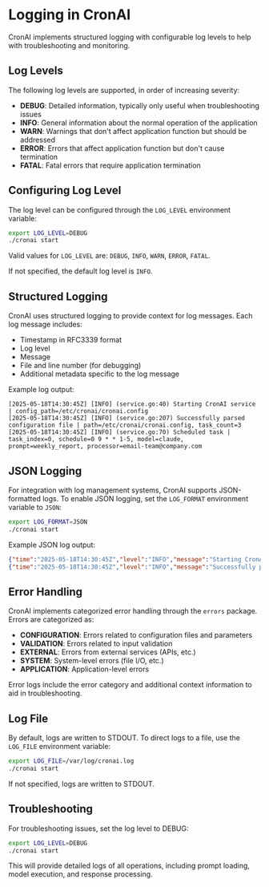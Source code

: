 # Logging in CronAI

CronAI implements structured logging with configurable log levels to help with troubleshooting and monitoring.

## Log Levels

The following log levels are supported, in order of increasing severity:

- **DEBUG**: Detailed information, typically only useful when troubleshooting issues
- **INFO**: General information about the normal operation of the application
- **WARN**: Warnings that don't affect application function but should be addressed
- **ERROR**: Errors that affect application function but don't cause termination
- **FATAL**: Fatal errors that require application termination

## Configuring Log Level

The log level can be configured through the `LOG_LEVEL` environment variable:

```bash
export LOG_LEVEL=DEBUG
./cronai start
```

Valid values for `LOG_LEVEL` are: `DEBUG`, `INFO`, `WARN`, `ERROR`, `FATAL`.

If not specified, the default log level is `INFO`.

## Structured Logging

CronAI uses structured logging to provide context for log messages. Each log message includes:

- Timestamp in RFC3339 format
- Log level
- Message
- File and line number (for debugging)
- Additional metadata specific to the log message

Example log output:

```
[2025-05-18T14:30:45Z] [INFO] (service.go:40) Starting CronAI service | config_path=/etc/cronai/cronai.config
[2025-05-18T14:30:45Z] [INFO] (service.go:207) Successfully parsed configuration file | path=/etc/cronai/cronai.config, task_count=3
[2025-05-18T14:30:45Z] [INFO] (service.go:70) Scheduled task | task_index=0, schedule=0 9 * * 1-5, model=claude, prompt=weekly_report, processor=email-team@company.com
```

## JSON Logging

For integration with log management systems, CronAI supports JSON-formatted logs. To enable JSON logging, set the `LOG_FORMAT` environment variable to `JSON`:

```bash
export LOG_FORMAT=JSON
./cronai start
```

Example JSON log output:

```json
{"time":"2025-05-18T14:30:45Z","level":"INFO","message":"Starting CronAI service","file":"service.go","line":40,"metadata":{"config_path":"/etc/cronai/cronai.config"}}
{"time":"2025-05-18T14:30:45Z","level":"INFO","message":"Successfully parsed configuration file","file":"service.go","line":207,"metadata":{"path":"/etc/cronai/cronai.config","task_count":3}}
```

## Error Handling

CronAI implements categorized error handling through the `errors` package. Errors are categorized as:

- **CONFIGURATION**: Errors related to configuration files and parameters
- **VALIDATION**: Errors related to input validation
- **EXTERNAL**: Errors from external services (APIs, etc.)
- **SYSTEM**: System-level errors (file I/O, etc.)
- **APPLICATION**: Application-level errors

Error logs include the error category and additional context information to aid in troubleshooting.

## Log File

By default, logs are written to STDOUT. To direct logs to a file, use the `LOG_FILE` environment variable:

```bash
export LOG_FILE=/var/log/cronai.log
./cronai start
```

If not specified, logs are written to STDOUT.

## Troubleshooting

For troubleshooting issues, set the log level to DEBUG:

```bash
export LOG_LEVEL=DEBUG
./cronai start
```

This will provide detailed logs of all operations, including prompt loading, model execution, and response processing.